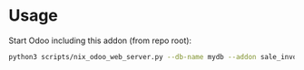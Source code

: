 # Usage

Start Odoo including this addon (from repo root):

```bash
python3 scripts/nix_odoo_web_server.py --db-name mydb --addon sale_invoice_split_payment
```
